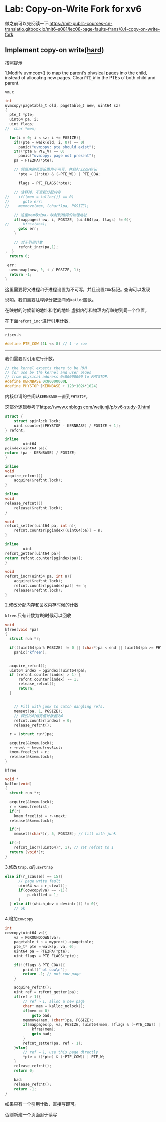 # Lab: Copy-on-Write Fork for xv6

做之前可以先阅读一下:https://mit-public-courses-cn-translatio.gitbook.io/mit6-s081/lec08-page-faults-frans/8.4-copy-on-write-fork

## Implement copy-on write([hard](https://pdos.csail.mit.edu/6.828/2021/labs/guidance.html))



按照提示

1.Modify uvmcopy() to map the parent's physical pages into the child, instead of allocating new pages. Clear `PTE_W` in the PTEs of both child and parent.

`vm.c`

```c
int
uvmcopy(pagetable_t old, pagetable_t new, uint64 sz)
{
  pte_t *pte;
  uint64 pa, i;
  uint flags;
//  char *mem;

  for(i = 0; i < sz; i += PGSIZE){
    if((pte = walk(old, i, 0)) == 0)
      panic("uvmcopy: pte should exist");
    if((*pte & PTE_V) == 0)
      panic("uvmcopy: page not present");
    pa = PTE2PA(*pte);

    // 将原来的页面设置为不可写，并且打上cow标记
      *pte = ((*pte) & (~PTE_W)) | PTE_COW;

      flags = PTE_FLAGS(*pte);

    // 注释掉，不重新分配内存
//    if((mem = kalloc()) == 0)
//      goto err;
//    memmove(mem, (char*)pa, PGSIZE);

    // 这里mem改成pa，映射到相同的物理地址
    if(mappages(new, i, PGSIZE, (uint64)pa, flags) != 0){
//      kfree(mem);
      goto err;
    }

    // 对于引用计数
      refcnt_incr(pa,1);
;  }
  return 0;

 err:
  uvmunmap(new, 0, i / PGSIZE, 1);
  return -1;
}
```

这里需要将父进程和子进程设置为不可写，并且设置`COW`标记。查询可以发现

说明。我们需要注释掉分配空间的`kalloc`函数。

在映射的时候新的地址和老的地址 虚拟内存和物理内存映射到同一个位置。

在下面`refcnt_incr`进行引用计数.

---

`riscv.h`

```c
#define PTE_COW (1L << 8) // 1 -> cow
```

---

我们需要对引用进行计数。

```c
// the kernel expects there to be RAM
// for use by the kernel and user pages
// from physical address 0x80000000 to PHYSTOP.
#define KERNBASE 0x80000000L
#define PHYSTOP (KERNBASE + 128*1024*1024)
```

内核申请的空间从`KERNBASE`一直到`PHYSTOP`。

这部分逻辑参考了https://www.cnblogs.com/weijunji/p/xv6-study-9.html

```c
struct {
    struct spinlock lock;
    uint counter[(PHYSTOP - KERNBASE) / PGSIZE + 1];
} refcnt;

inline
        uint64
pgindex(uint64 pa){
return (pa - KERNBASE) / PGSIZE;
}

inline
void
acquire_refcnt(){
    acquire(&refcnt.lock);
}

inline
void
release_refcnt(){
    release(&refcnt.lock);
}

void
refcnt_setter(uint64 pa, int n){
    refcnt.counter[pgindex((uint64)pa)] = n;
}

inline
        uint
refcnt_getter(uint64 pa){
return refcnt.counter[pgindex(pa)];
}

void
refcnt_incr(uint64 pa, int n){
    acquire(&refcnt.lock);
    refcnt.counter[pgindex(pa)] += n;
    release(&refcnt.lock);
}
```





2.修改分配内存和回收内存时候的计数

`kfree`.只有计数为1的时候可以回收

```c
void
kfree(void *pa)
{
  struct run *r;

  if(((uint64)pa % PGSIZE) != 0 || (char*)pa < end || (uint64)pa >= PHYSTOP)
    panic("kfree");


  acquire_refcnt();
  uint64 index = pgindex((uint64)pa);
  if (refcnt.counter[index] > 1) {
      refcnt.counter[index] -= 1;
      release_refcnt();
      return;
  }


    // Fill with junk to catch dangling refs.
    memset(pa, 1, PGSIZE);
    // 释放的时候充值计数器为0
    refcnt.counter[index] = 0;
    release_refcnt();

  r = (struct run*)pa;

  acquire(&kmem.lock);
  r->next = kmem.freelist;
  kmem.freelist = r;
  release(&kmem.lock);
}
```

`kfree`

```c
void *
kalloc(void)
{
  struct run *r;

  acquire(&kmem.lock);
  r = kmem.freelist;
  if(r)
    kmem.freelist = r->next;
  release(&kmem.lock);

  if(r)
    memset((char*)r, 5, PGSIZE); // fill with junk

  if(r)
    refcnt_incr((uint64)r, 1); // set refcnt to 1
  return (void*)r;
}
```



3.修改`trap.c`的`usertrap`

```c
else if(r_scause() == 15){
      // page write fault
      uint64 va = r_stval();
      if(cowcopy(va) == -1){
          p->killed = 1;
      }
  } else if((which_dev = devintr()) != 0){
    // ok
```

4.增加`cowcopy`

```c
int
cowcopy(uint64 va){
    va = PGROUNDDOWN(va);
    pagetable_t p = myproc()->pagetable;
    pte_t* pte = walk(p, va, 0);
    uint64 pa = PTE2PA(*pte);
    uint flags = PTE_FLAGS(*pte);

    if(!(flags & PTE_COW)){
        printf("not cow\n");
        return -2; // not cow page
    }

    acquire_refcnt();
    uint ref = refcnt_getter(pa);
    if(ref > 1){
        // ref > 1, alloc a new page
        char* mem = kalloc_nolock();
        if(mem == 0)
            goto bad;
        memmove(mem, (char*)pa, PGSIZE);
        if(mappages(p, va, PGSIZE, (uint64)mem, (flags & (~PTE_COW)) | PTE_W) != 0){
            kfree(mem);
            goto bad;
        }
        refcnt_setter(pa, ref - 1);
    }else{
        // ref = 1, use this page directly
        *pte = ((*pte) & (~PTE_COW)) | PTE_W;
    }
    release_refcnt();
    return 0;

    bad:
    release_refcnt();
    return -1;
}
```

如果只有一个引用计数，直接写即可。

否则新建一个页面用于读写